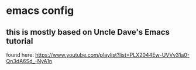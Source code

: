 # emacs config
## this is mostly based on Uncle Dave's Emacs tutorial
found here: https://www.youtube.com/playlist?list=PLX2044Ew-UVVv31a0-Qn3dA6Sd_-NyA1n

